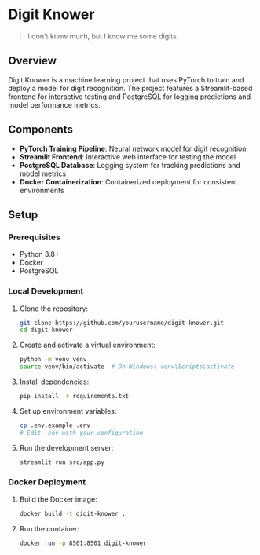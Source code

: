 # Digit Knower

> I don't know much, but I know me some digits.

## Overview

Digit Knower is a machine learning project that uses PyTorch to train and deploy a model for digit recognition. The project features a Streamlit-based frontend for interactive testing and PostgreSQL for logging predictions and model performance metrics.

## Components

- **PyTorch Training Pipeline**: Neural network model for digit recognition
- **Streamlit Frontend**: Interactive web interface for testing the model
- **PostgreSQL Database**: Logging system for tracking predictions and model metrics
- **Docker Containerization**: Containerized deployment for consistent environments

## Setup

### Prerequisites

- Python 3.8+
- Docker
- PostgreSQL

### Local Development

1. Clone the repository:

   ```bash
   git clone https://github.com/yourusername/digit-knower.git
   cd digit-knower
   ```

2. Create and activate a virtual environment:

   ```bash
   python -m venv venv
   source venv/bin/activate  # On Windows: venv\Scripts\activate
   ```

3. Install dependencies:

   ```bash
   pip install -r requirements.txt
   ```

4. Set up environment variables:

   ```bash
   cp .env.example .env
   # Edit .env with your configuration
   ```

5. Run the development server:

   ```bash
   streamlit run src/app.py
   ```

### Docker Deployment

1. Build the Docker image:

   ```bash
   docker build -t digit-knower .
   ```

2. Run the container:

   ```bash
   docker run -p 8501:8501 digit-knower
   ```
